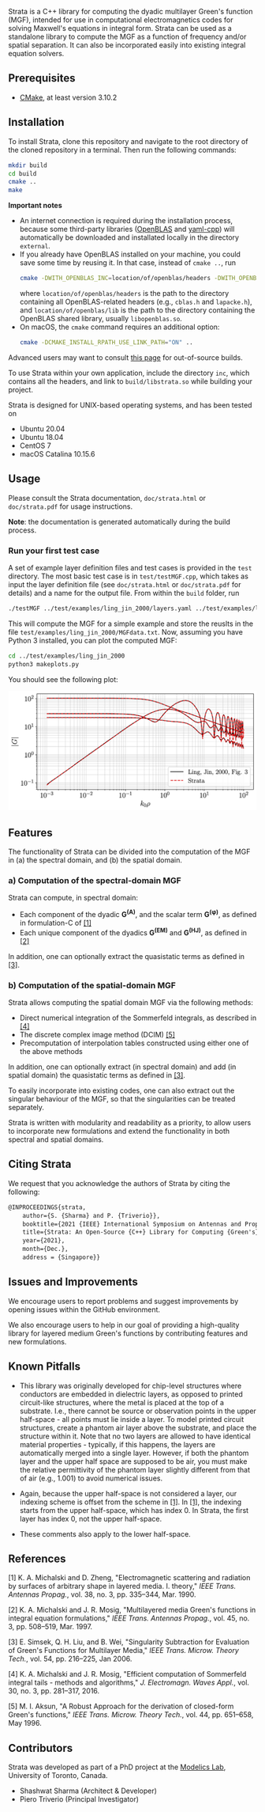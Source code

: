 Strata is a C++ library for computing the dyadic multilayer Green's function (MGF), intended for use in computational electromagnetics codes for solving Maxwell's equations in integral form.
Strata can be used as a standalone library to compute the MGF as a function of frequency and/or spatial separation.
It can also be incorporated easily into existing integral equation solvers.

## Prerequisites

* [CMake](https://cmake.org/), at least version 3.10.2

## Installation

To install Strata, clone this repository and navigate to the root directory of the cloned repository in a terminal. Then run the following commands:

```bash
mkdir build
cd build
cmake ..
make
```

**Important notes**

* An internet connection is required during the installation process, because some third-party libraries ([OpenBLAS](https://www.openblas.net/) and [yaml-cpp](https://github.com/jbeder/yaml-cpp)) will automatically be downloaded and installated locally in the directory `external`.
* If you already have OpenBLAS installed on your machine, you could save some time by reusing it. In that case, instead of `cmake ..`, run
   ```bash
   cmake -DWITH_OPENBLAS_INC=location/of/openblas/headers -DWITH_OPENBLAS_LIB=location/of/openblas/lib ..
   ```
   where `location/of/openblas/headers` is the path to the directory containing all OpenBLAS-related headers (e.g., `cblas.h` and `lapacke.h`), and `location/of/openblas/lib` is the path to the directory containing the OpenBLAS shared library, usually `libopenblas.so`.
* On macOS, the `cmake` command requires an additional option:
   ```bash
   cmake -DCMAKE_INSTALL_RPATH_USE_LINK_PATH="ON" ..
   ```

Advanced users may want to consult [this page](https://gitlab.kitware.com/cmake/community/-/wikis/FAQ#what-is-an-out-of-source-build) for out-of-source builds.

To use Strata within your own application, include the directory `inc`, which contains all the headers, and link to `build/libstrata.so` while building your project.

Strata is designed for UNIX-based operating systems, and has been tested on
* Ubuntu 20.04
* Ubuntu 18.04
* CentOS 7
* macOS Catalina 10.15.6

## Usage

Please consult the Strata documentation, `doc/strata.html` or `doc/strata.pdf` for usage instructions.

**Note**: the documentation is generated automatically during the build process.

### Run your first test case

A set of example layer definition files and test cases is provided in the `test` directory.
The most basic test case is in `test/testMGF.cpp`, which takes as input the layer definition file (see `doc/strata.html` or `doc/strata.pdf` for details) and a name for the output file.
From within the `build` folder, run

```bash
./testMGF ../test/examples/ling_jin_2000/layers.yaml ../test/examples/ling_jin_2000/MGFdata.txt
```

This will compute the MGF for a simple example and store the reuslts in the file `test/examples/ling_jin_2000/MGFdata.txt`.
Now, assuming you have Python 3 installed, you can plot the computed MGF:

```bash
cd ../test/examples/ling_jin_2000
python3 makeplots.py
```
You should see the following plot:

![Results of testMGF.cpp](doc/source/figures/plots.png?raw=true)

## Features

The functionality of Strata can be divided into the computation of the MGF in (a) the spectral domain, and (b) the spatial domain.

### a) Computation of the spectral-domain MGF

   Strata can compute, in spectral domain:

   * Each component of the dyadic **G<sup>(A)</sup>**, and the scalar term **G<sup>(&#966;)</sup>**, as defined in formulation-C of [[1]](#mgf01)
   * Each unique component of the dyadics **G<sup>(EM)</sup>** and **G<sup>(HJ)</sup>**, as defined in [[2]](#mgf02)

   In addition, one can optionally extract the quasistatic terms as defined in [[3]](#qse01).

### b) Computation of the spatial-domain MGF

   Strata allows computing the spatial domain MGF via the following methods:

   * Direct numerical integration of the Sommerfeld integrals, as described in [[4]](#mgf03)
   * The discrete complex image method (DCIM) [[5]](#dcim01)
   * Precomputation of interpolation tables constructed using either one of the above methods

   In addition, one can optionally extract (in spectral domain) and add (in spatial domain) the quasistatic terms as defined in [[3]](#qse01).

   To easily incorporate into existing codes, one can also extract out the singular behaviour of the MGF, so that the singularities can be treated separately.

Strata is written with modularity and readability as a priority, to allow users to incorporate new formulations and extend the functionality in both spectral and spatial domains.

## Citing Strata

We request that you acknowledge the authors of Strata by citing the following:

```latex
@INPROCEEDINGS{strata,
	author={S. {Sharma} and P. {Triverio}},
	booktitle={2021 {IEEE} International Symposium on Antennas and Propagation and {USNC-URSI} Radio Science Meeting},
	title={Strata: An Open-Source {C++} Library for Computing {Green's} Functions for Layered Media},
	year={2021},
	month={Dec.},
	address = {Singapore}}
```
## Issues and Improvements

We encourage users to report problems and suggest improvements by opening issues within the GitHub environment.

We also encourage users to help in our goal of providing a high-quality library for layered medium Green's functions by contributing features and new formulations.

## Known Pitfalls

* This library was originally developed for chip-level structures where conductors are embedded in dielectric layers, as opposed to printed circuit-like structures, where the metal is placed at the top of a substrate. I.e., there cannot be source or observation points in the upper half-space - all points must lie inside a layer. To model printed circuit structures, create a phantom air layer above the substrate, and place the structure within it. Note that no two layers are allowed to have identical material properties - typically, if this happens, the layers are automatically merged into a single layer. However, if both the phantom layer and the upper half space are supposed to be air, you must make the relative permittivity of the phantom layer slightly different from that of air (e.g., 1.001) to avoid numerical issues.

* Again, because the upper half-space is not considered a layer, our indexing scheme is offset from the scheme in [[1]](#mgf01). In [[1]](#mgf01), the indexing starts from the upper half-space, which has index 0. In Strata, the first layer has index 0, not the upper half-space.

* These comments also apply to the lower half-space.

## References

<a name="mgf01"></a>[1] K. A. Michalski and D. Zheng, "Electromagnetic scattering and radiation by surfaces of arbitrary shape in layered media. I. theory," *IEEE Trans. Antennas Propag.*, vol. 38, no. 3, pp. 335–344, Mar. 1990.

<a name="mgf02"></a>[2] K. A. Michalski and J. R. Mosig, "Multilayered media Green's functions in integral equation formulations," *IEEE Trans. Antennas Propag.*, vol. 45, no. 3, pp. 508–519, Mar. 1997.

<a name="qse01"></a>[3] E. Simsek, Q. H. Liu, and B. Wei, "Singularity Subtraction for Evaluation of Green's Functions for Multilayer Media," *IEEE Trans. Microw. Theory Tech.*, vol. 54, pp. 216–225, Jan 2006.

<a name="mgf03"></a>[4] K. A. Michalski and J. R. Mosig, "Efficient computation of Sommerfeld integral tails - methods and algorithms," *J. Electromagn. Waves Appl.*, vol. 30, no. 3, pp. 281–317, 2016.

<a name="dcim01"></a>[5] M. I. Aksun, "A Robust Approach for the derivation of closed-form Green's functions," *IEEE Trans. Microw. Theory Tech.*, vol. 44, pp. 651–658, May 1996.

## Contributors

Strata was developed as part of a PhD project at the [Modelics Lab](http://modelics.org/), University of Toronto, Canada.

* Shashwat Sharma (Architect & Developer)
* Piero Triverio (Principal Investigator)

